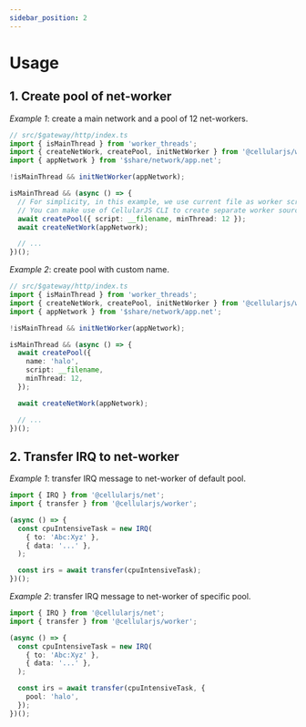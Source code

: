 ```yaml
---
sidebar_position: 2
---
```


# Usage

## 1. Create pool of net-worker
*Example 1*: create a main network and a pool of 12 net-workers.
```ts {6,11}
// src/$gateway/http/index.ts
import { isMainThread } from 'worker_threads';
import { createNetWork, createPool, initNetWorker } from '@cellularjs/worker';
import { appNetwork } from '$share/network/app.net';

!isMainThread && initNetWorker(appNetwork);

isMainThread && (async () => {
  // For simplicity, in this example, we use current file as worker script.
  // You can make use of CellularJS CLI to create separate worker source.
  await createPool({ script: __filename, minThread: 12 });
  await createNetWork(appNetwork);

  // ...
})();
```

*Example 2*: create pool with custom name.
```ts {10}
// src/$gateway/http/index.ts
import { isMainThread } from 'worker_threads';
import { createNetWork, createPool, initNetWorker } from '@cellularjs/worker';
import { appNetwork } from '$share/network/app.net';

!isMainThread && initNetWorker(appNetwork);

isMainThread && (async () => {
  await createPool({
    name: 'halo',
    script: __filename,
    minThread: 12,
  });

  await createNetWork(appNetwork);

  // ...
})();
```

## 2. Transfer IRQ to net-worker
*Example 1*: transfer IRQ message to net-worker of default pool.
```ts {2,10}
import { IRQ } from '@cellularjs/net';
import { transfer } from '@cellularjs/worker';

(async () => {
  const cpuIntensiveTask = new IRQ(
    { to: 'Abc:Xyz' },
    { data: '...' },
  );

  const irs = await transfer(cpuIntensiveTask);
})();

```

*Example 2*: transfer IRQ message to net-worker of specific pool.
```ts {11}
import { IRQ } from '@cellularjs/net';
import { transfer } from '@cellularjs/worker';

(async () => {
  const cpuIntensiveTask = new IRQ(
    { to: 'Abc:Xyz' },
    { data: '...' },
  );

  const irs = await transfer(cpuIntensiveTask, {
    pool: 'halo',
  });
})();
```
